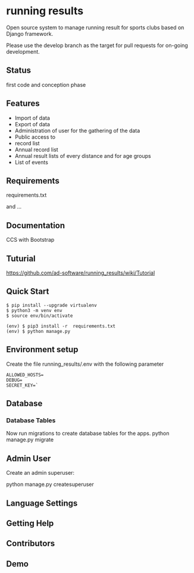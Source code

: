 # running results
Open source system to manage running result for sports clubs based on Django framework.

Please use the develop branch as the target for pull requests for on-going development.

## Status
first code and conception phase

## Features
* Import of data
* Export of data
* Administration of user for the gathering of the data
* Public access to
* record list
* Annual record list
* Annual result lists of every distance and for age groups
* List of events

## Requirements
requirements.txt

and ...

## Documentation
CCS with Bootstrap

## Tuturial
https://github.com/ad-software/running_results/wiki/Tutorial

## Quick Start
```
$ pip install --upgrade virtualenv
$ python3 -m venv env
$ source env/bin/activate

(env) $ pip3 install -r  requirements.txt
(env) $ python manage.py
```

## Environment setup
Create the file running_results/.env with the following parameter

```
ALLOWED_HOSTS=
DEBUG=
SECRET_KEY=`
```


## Database

### Database Tables
Now run migrations to create database tables for the apps.
python manage.py migrate

## Admin User
Create an admin superuser:

python manage.py createsuperuser

## Language Settings

## Getting Help

## Contributors

## Demo

